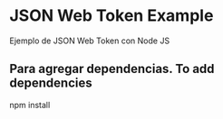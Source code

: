 # JSON Web Token Example

Ejemplo de JSON Web Token con Node JS

## Para agregar dependencias. To add dependencies

npm install
